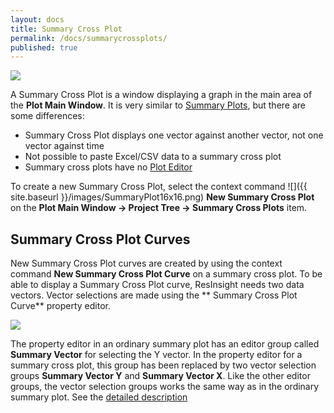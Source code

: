 ```yaml
---
layout: docs
title: Summary Cross Plot
permalink: /docs/summarycrossplots/
published: true
---
```


![]({{site.baseurl}}/images/SummaryCrossPlot.png)

A Summary Cross Plot is a window displaying a graph in the main area of the **Plot Main Window**. It is very similar to [Summary Plots]({{site.baseurl}}/docs/summaryplots), but there are some differences:

- Summary Cross Plot displays one vector against another vector, not one vector against time
- Not possible to paste Excel/CSV data to a summary cross plot
- Summary cross plots have no [Plot Editor]({{site.baseurl}}/docs/summaryploteditor)

To create a new Summary Cross Plot, select the context command ![]({{ site.baseurl }}/images/SummaryPlot16x16.png) **New Summary Cross Plot** on the **Plot Main Window -> Project Tree -> Summary Cross Plots** item. 

## Summary Cross Plot Curves
New Summary Cross Plot curves are created by using the context command **New Summary Cross Plot Curve** on a summary cross plot. To be able to display a Summary Cross Plot curve, ResInsight needs two data vectors. Vector selections are made using the ** Summary Cross Plot Curve** property editor.

![]({{site.baseurl}}/images/SummaryCrossPlotCurvePropertyEditor.png)

The property editor in an ordinary summary plot has an editor group called **Summary Vector** for selecting the Y vector. In the property editor for a summary cross plot, this group has been replaced by two vector selection groups **Summary Vector Y** and **Summary Vector X**. Like the other editor groups, the vector selection groups works the same way as in the ordinary summary plot. See the [detailed description]({{site.baseurl}}/docs/summaryplots#summary-curves)
